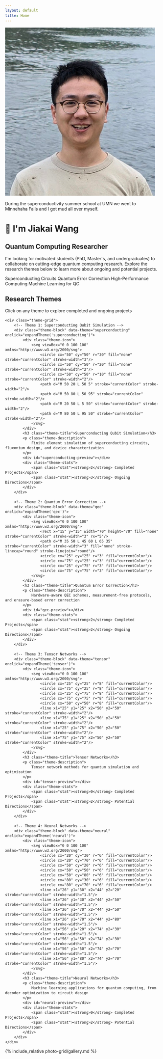 ```yaml
---
layout: default
title: Home
---
```


<link rel="stylesheet" href="{{ '/assets/css/home.css' | asset_hash_versioned }}">
<script src="{{ '/assets/js/home.js' | asset_hash_versioned }}" defer></script>

<div class="intro-container">
    <div class="intro-image">
        <img src="/photo-grid/images/me.jpg" alt=" " />
        <p class="image-caption">During the superconductivity summer school at UMN we went to Minnehaha Falls and I got mud all over myself.</p>
    </div>
    <div class="intro-content">
        <h1>👋 I'm Jiakai Wang</h1>
        <h2>Quantum Computing Researcher</h2>
        <p class="intro-description">
            I'm looking for motivated students (PhD, Master's, and undergraduates) to collaborate on cutting-edge quantum computing research. 
            Explore the research themes below to learn more about ongoing and potential projects.
        </p>
        <div class="tags">
            <span class="tag">Superconducting Circuits</span>
            <span class="tag">Quantum Error Correction</span>
            <span class="tag">High-Performance Computing</span>
            <span class="tag">Machine Learning for QC</span>
        </div>
    </div>
</div>

<section class="research-themes">
    <h2 class="section-title">Research Themes</h2>
    <p class="section-subtitle">Click on any theme to explore completed and ongoing projects</p>
    
    <div class="theme-grid">
        <!-- Theme 1: Superconducting Qubit Simulation -->
        <div class="theme-block" data-theme="superconducting" onclick="expandTheme('superconducting')">
            <div class="theme-icon">
                <svg viewBox="0 0 100 100" xmlns="http://www.w3.org/2000/svg">
                    <circle cx="50" cy="50" r="30" fill="none" stroke="currentColor" stroke-width="3"/>
                    <circle cx="50" cy="50" r="20" fill="none" stroke="currentColor" stroke-width="2"/>
                    <circle cx="50" cy="50" r="10" fill="none" stroke="currentColor" stroke-width="2"/>
                    <path d="M 50 20 L 50 5" stroke="currentColor" stroke-width="2"/>
                    <path d="M 50 80 L 50 95" stroke="currentColor" stroke-width="2"/>
                    <path d="M 20 50 L 5 50" stroke="currentColor" stroke-width="2"/>
                    <path d="M 80 50 L 95 50" stroke="currentColor" stroke-width="2"/>
                </svg>
            </div>
            <h3 class="theme-title">Superconducting Qubit Simulation</h3>
            <p class="theme-description">
                Finite element simulation of superconducting circuits, fluxonium design, and device characterization
            </p>
            <div id="superconducting-preview"></div>
            <div class="theme-stats">
                <span class="stat"><strong>2</strong> Completed Projects</span>
                <span class="stat"><strong>3</strong> Ongoing Directions</span>
            </div>
        </div>

        <!-- Theme 2: Quantum Error Correction -->
        <div class="theme-block" data-theme="qec" onclick="expandTheme('qec')">
            <div class="theme-icon">
                <svg viewBox="0 0 100 100" xmlns="http://www.w3.org/2000/svg">
                    <rect x="15" y="15" width="70" height="70" fill="none" stroke="currentColor" stroke-width="3" rx="5"/>
                    <path d="M 35 50 L 45 60 L 65 35" stroke="currentColor" stroke-width="3" fill="none" stroke-linecap="round" stroke-linejoin="round"/>
                    <circle cx="25" cy="25" r="3" fill="currentColor"/>
                    <circle cx="75" cy="25" r="3" fill="currentColor"/>
                    <circle cx="25" cy="75" r="3" fill="currentColor"/>
                    <circle cx="75" cy="75" r="3" fill="currentColor"/>
                </svg>
            </div>
            <h3 class="theme-title">Quantum Error Correction</h3>
            <p class="theme-description">
                Hardware-aware QEC schemes, measurement-free protocols, and erasure-based error correction
            </p>
            <div id="qec-preview"></div>
            <div class="theme-stats">
                <span class="stat"><strong>2</strong> Completed Projects</span>
                <span class="stat"><strong>2</strong> Ongoing Directions</span>
            </div>
        </div>

        <!-- Theme 3: Tensor Networks -->
        <div class="theme-block" data-theme="tensor" onclick="expandTheme('tensor')">
            <div class="theme-icon">
                <svg viewBox="0 0 100 100" xmlns="http://www.w3.org/2000/svg">
                    <circle cx="25" cy="25" r="8" fill="currentColor"/>
                    <circle cx="75" cy="25" r="8" fill="currentColor"/>
                    <circle cx="25" cy="75" r="8" fill="currentColor"/>
                    <circle cx="75" cy="75" r="8" fill="currentColor"/>
                    <circle cx="50" cy="50" r="8" fill="currentColor"/>
                    <line x1="25" y1="25" x2="50" y2="50" stroke="currentColor" stroke-width="2"/>
                    <line x1="75" y1="25" x2="50" y2="50" stroke="currentColor" stroke-width="2"/>
                    <line x1="25" y1="75" x2="50" y2="50" stroke="currentColor" stroke-width="2"/>
                    <line x1="75" y1="75" x2="50" y2="50" stroke="currentColor" stroke-width="2"/>
                </svg>
            </div>
            <h3 class="theme-title">Tensor Networks</h3>
            <p class="theme-description">
                Tensor network methods for quantum simulation and optimization
            </p>
            <div id="tensor-preview"></div>
            <div class="theme-stats">
                <span class="stat"><strong>0</strong> Completed Projects</span>
                <span class="stat"><strong>2</strong> Potential Directions</span>
            </div>
        </div>

        <!-- Theme 4: Neural Networks -->
        <div class="theme-block" data-theme="neural" onclick="expandTheme('neural')">
            <div class="theme-icon">
                <svg viewBox="0 0 100 100" xmlns="http://www.w3.org/2000/svg">
                    <circle cx="20" cy="30" r="6" fill="currentColor"/>
                    <circle cx="20" cy="70" r="6" fill="currentColor"/>
                    <circle cx="50" cy="20" r="6" fill="currentColor"/>
                    <circle cx="50" cy="50" r="6" fill="currentColor"/>
                    <circle cx="50" cy="80" r="6" fill="currentColor"/>
                    <circle cx="80" cy="30" r="6" fill="currentColor"/>
                    <circle cx="80" cy="70" r="6" fill="currentColor"/>
                    <line x1="26" y1="30" x2="44" y2="20" stroke="currentColor" stroke-width="1.5"/>
                    <line x1="26" y1="30" x2="44" y2="50" stroke="currentColor" stroke-width="1.5"/>
                    <line x1="26" y1="70" x2="44" y2="50" stroke="currentColor" stroke-width="1.5"/>
                    <line x1="26" y1="70" x2="44" y2="80" stroke="currentColor" stroke-width="1.5"/>
                    <line x1="56" y1="20" x2="74" y2="30" stroke="currentColor" stroke-width="1.5"/>
                    <line x1="56" y1="50" x2="74" y2="30" stroke="currentColor" stroke-width="1.5"/>
                    <line x1="56" y1="50" x2="74" y2="70" stroke="currentColor" stroke-width="1.5"/>
                    <line x1="56" y1="80" x2="74" y2="70" stroke="currentColor" stroke-width="1.5"/>
                </svg>
            </div>
            <h3 class="theme-title">Neural Networks</h3>
            <p class="theme-description">
                Machine learning applications for quantum computing, from decoder optimization to circuit design
            </p>
            <div id="neural-preview"></div>
            <div class="theme-stats">
                <span class="stat"><strong>0</strong> Completed Projects</span>
                <span class="stat"><strong>2</strong> Potential Directions</span>
            </div>
        </div>
    </div>
</section>

{% include_relative photo-grid/gallery.md %}
